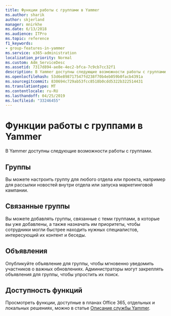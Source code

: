 ```yaml
---
title: Функции работы с группами в Yammer
ms.author: sharik
author: skjerland
manager: mnirkhe
ms.date: 6/13/2018
ms.audience: ITPro
ms.topic: reference
f1_keywords:
- group-features-in-yammer
ms.service: o365-administration
localization_priority: Normal
ms.custom: Adm_ServiceDesc
ms.assetid: 7317d894-ae8e-4ec2-bfca-7c9cb7cc32f1
description: В Yammer доступны следующие возможности работы с группами.
ms.openlocfilehash: 53d6e898717547fd238f70b4eb059b0facb4391a
ms.sourcegitcommit: 830694c729ab53fcc8518b0cdd5322b322514431
ms.translationtype: MT
ms.contentlocale: ru-RU
ms.lasthandoff: 04/25/2019
ms.locfileid: "33246455"
---
```

# <a name="group-features-in-yammer"></a>Функции работы с группами в Yammer

В Yammer доступны следующие возможности работы с группами.
  
## <a name="groups"></a>Группы
<a name="bkmk_Groups"> </a>

Вы можете настроить группу для любого отдела или проекта, например для рассылки новостей внутри отдела или запуска маркетинговой кампании.
  
## <a name="related-groups"></a>Связанные группы
<a name="bkmk_RelatedGroups"> </a>

Вы можете добавлять группы, связанные с теми группами, в которые вы уже добавлены, а также назначать им приоритеты, чтобы сотрудники могли быстрее находить нужных специалистов, интересующий их контент и беседы.
  
## <a name="announcements"></a>Объявления
<a name="bkmk_Announcements"> </a>

Опубликуйте объявление для группы, чтобы мгновенно уведомить участников о важных обновлениях. Администраторы могут закреплять объявления для группы, чтобы упростить их поиск.
  
## <a name="feature-availability"></a>Доступность функций
<a name="bkmk_Announcements"> </a>

Просмотреть функции, доступные в планах Office 365, отдельных и локальных решениях, можно в статье [Описание службы Yammer](yammer-service-description.md).
  

